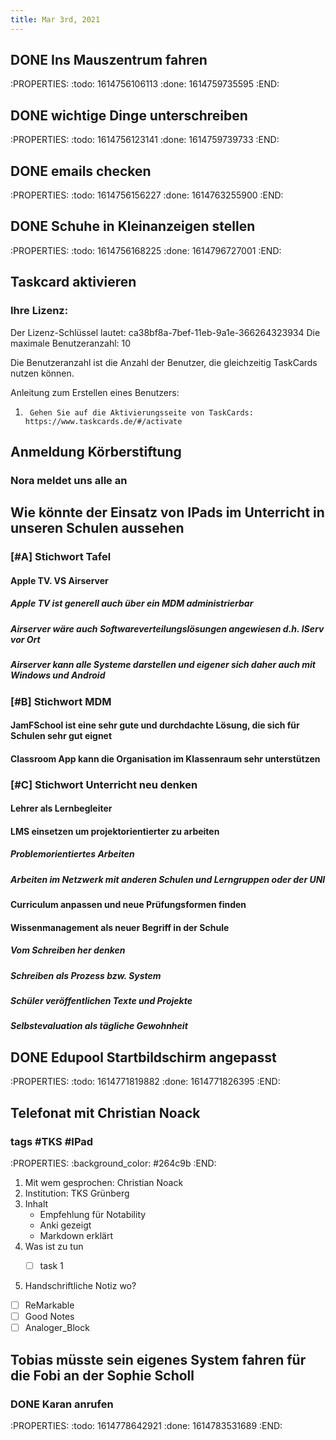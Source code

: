 ```yaml
---
title: Mar 3rd, 2021
---
```


## DONE Ins Mauszentrum fahren
:PROPERTIES:
:todo: 1614756106113
:done: 1614759735595
:END:
## DONE  wichtige Dinge unterschreiben
:PROPERTIES:
:todo: 1614756123141
:done: 1614759739733
:END:
## DONE emails checken
:PROPERTIES:
:todo: 1614756156227
:done: 1614763255900
:END:
## DONE Schuhe in Kleinanzeigen stellen
:PROPERTIES:
:todo: 1614756168225
:done: 1614796727001
:END:
## Taskcard aktivieren
### Ihre Lizenz:

Der Lizenz-Schlüssel lautet: ca38bf8a-7bef-11eb-9a1e-366264323934
Die maximale Benutzeranzahl: 10

Die Benutzeranzahl ist die Anzahl der Benutzer, die gleichzeitig TaskCards nutzen können.


Anleitung zum Erstellen eines Benutzers:

1.      Gehen Sie auf die Aktivierungsseite von TaskCards: https://www.taskcards.de/#/activate
## Anmeldung Körberstiftung
### Nora meldet uns alle an
## Wie könnte der Einsatz von IPads im Unterricht in unseren Schulen aussehen
### [#A] Stichwort Tafel
#### Apple TV. VS Airserver
##### Apple TV ist generell auch über ein MDM administrierbar
##### Airserver wäre auch Softwareverteilungslösungen angewiesen d.h. IServ vor Ort
##### Airserver kann alle Systeme darstellen und eigener sich daher auch mit Windows und Android
### [#B] Stichwort MDM
#### JamFSchool ist eine sehr gute und durchdachte Lösung, die sich für Schulen sehr gut eignet
#### Classroom App kann die Organisation im Klassenraum sehr unterstützen
### [#C] Stichwort Unterricht neu denken
#### Lehrer als Lernbegleiter
#### LMS einsetzen um projektorientierter zu arbeiten
##### Problemorientiertes Arbeiten
##### Arbeiten im Netzwerk mit anderen Schulen und Lerngruppen oder der UNI
#####
#### Curriculum anpassen und neue Prüfungsformen finden
#### Wissenmanagement als neuer Begriff in der Schule
##### Vom Schreiben her denken
##### Schreiben als Prozess bzw. System
##### Schüler veröffentlichen Texte und Projekte
##### Selbstevaluation als tägliche Gewohnheit
## DONE  Edupool Startbildschirm angepasst
:PROPERTIES:
:todo: 1614771819882
:done: 1614771826395
:END:
## Telefonat mit Christian Noack
### tags #TKS #IPad
:PROPERTIES:
:background_color: #264c9b
:END:

1. Mit wem gesprochen:  Christian Noack
2. Institution: TKS Grünberg
3. Inhalt
      - Empfehlung für Notability
      - Anki gezeigt
      - Markdown erklärt 
4. Was ist zu tun 
    -  [ ]   task 1


5.  Handschriftliche Notiz wo?
    

- [ ]   ReMarkable
- [ ]  Good Notes
- [ ]   Analoger\_Block
## Tobias müsste sein eigenes System fahren für die Fobi an der Sophie Scholl
### DONE Karan anrufen
:PROPERTIES:
:todo: 1614778642921
:done: 1614783531689
:END:
###

